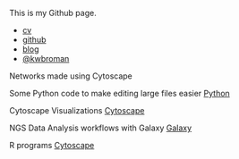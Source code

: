 This is my Github page.

<div class="navbar">
  <div class="navbar-inner">
      <ul class="nav">
          <li><a href="{{ BASE_PATH }}/broman_cv.pdf">cv</a></li>
          <li><a href="https://github.com/kbroman">github</a></li>
          <li><a href="https://kbroman.org/blog">blog</a></li>
          <li><a href="https://twitter.com/kwbroman">@kwbroman</a></li>
      </ul>
  </div>
</div>

Networks made using Cytoscape

Some Python code to make editing large files easier 
<a href="https://github.com/sonjoshi/GWASdata">Python</a>

Cytoscape Visualizations
<a href="https://github.com/sonjoshi/CytoscapeVisualizations">Cytoscape</a>

NGS Data Analysis workflows with Galaxy
<a href="https://github.com/sonjoshi/Galaxy-Workflows">Galaxy</a>

R programs
<a href="https://github.com/sonjoshi/DataScientistToolbox">Cytoscape</a>

